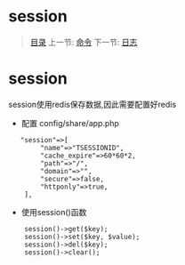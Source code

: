 #  session

   > [目录](<index.md>)
   > 上一节: [命令](2.8.md)
   > 下一节: [日志](3.0.md)


   session
========
session使用redis保存数据,因此需要配置好redis

* 配置
config/share/app.php
```
   "session"=>[
        "name"=>"TSESSIONID",
        "cache_expire"=>60*60*2,
        "path"=>"/",
        "domain"=>"",
        "secure"=>false,
        "httponly"=>true,
    ],
```
* 使用session()函数
```
    session()->get($key);
    session()->set($key, $value);
    session()->del($key);
    session()->clear();
```

